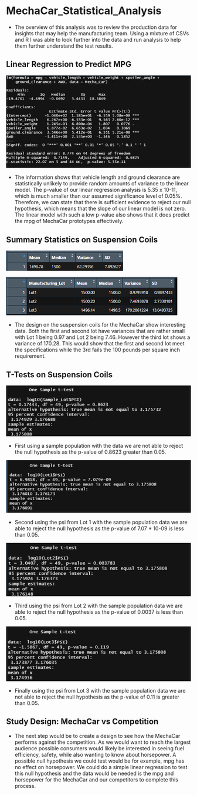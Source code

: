 # MechaCar_Statistical_Analysis
- The overview of this analysis was to review the production data for insights that may help the manufacturing team. Using a mixture of CSVs and R I was able to look further into the data and run analysis to help them further understand the test results. 

## Linear Regression to Predict MPG

![](https://github.com/pbarana89/MechaCar_Statistical_Analysis/blob/main/LR_Summary.PNG)
- The information shows that vehicle length and ground clearance are statistically unlikely to provide random amounts of variance to the linear model. The p-value of our linear regression analysis is 5.35 x 10-11, which is much smaller than our assumed significance level of 0.05%. Therefore, we can state that there is sufficient evidence to reject our null hypothesis, which means that the slope of our linear model is not zero. The linear model with such a low p-value also shows that it does predict the mpg of MechaCar prototypes effectively.

## Summary Statistics on Suspension Coils

![](https://github.com/pbarana89/MechaCar_Statistical_Analysis/blob/main/Total_Summary.PNG)

![](https://github.com/pbarana89/MechaCar_Statistical_Analysis/blob/main/Lot_Summary.PNG)


- The design on the suspension coils for the MechaCar show interesting data. Both the first and second lot have variances that are rather small with Lot 1 being 0.97 and Lot 2 being 7.46. However the third lot shows a variance of 170.28. This would show that the first and second lot meet the specifications while the 3rd fails the 100 pounds per square inch requirement.

## T-Tests on Suspension Coils

![](https://github.com/pbarana89/MechaCar_Statistical_Analysis/blob/main/Sample_ttest.PNG)


- First using a sample population with the data we are not able to reject the null hypothesis as the p-value of 0.8623 greater than 0.05.

![](https://github.com/pbarana89/MechaCar_Statistical_Analysis/blob/main/Sample_Lot1.PNG)

- Second using the psi from Lot 1 with the sample population data we are able to reject the null hypothesis as the p-value of 7.07 * 10-09 is less than 0.05. 

![](https://github.com/pbarana89/MechaCar_Statistical_Analysis/blob/main/Sample_Lot2.PNG)

- Third using the psi from Lot 2 with the sample population data we are able to reject the null hypothesis as the p-value of 0.0037 is less than 0.05. 

![](https://github.com/pbarana89/MechaCar_Statistical_Analysis/blob/main/Sample_Lot3.PNG)

- Finally using the psi from Lot 3 with the sample population data we are not able to reject the null hypothesis as the p-value of 0.11 is greater than 0.05. 

## Study Design: MechaCar vs Competition

- The next step would be to create a design to see how the MechaCar performs against the competition. As we would want to reach the largest audience possible consumers would likely be interested in seeing fuel efficiency, safety, while also wanting to know about horsepower. A possible null hypothesis we could test would be for example, mpg has no effect on horsepower. We could do a simple linear regression to test this null hypothesis and the data would be needed is the mpg and horsepower for the MechaCar and our competitors to complete this process.
